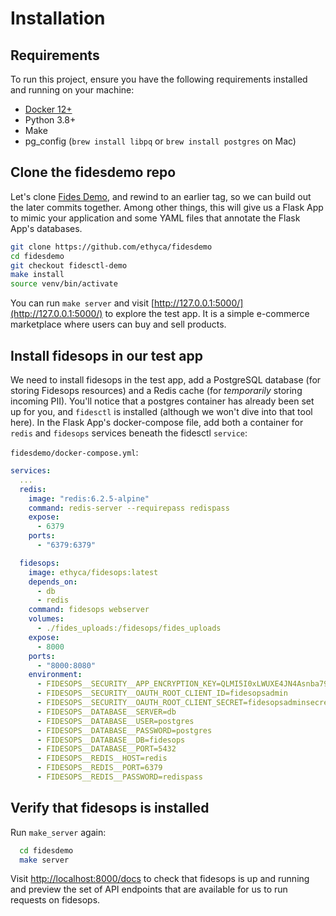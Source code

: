 # Installation

## Requirements 
To run this project, ensure you have the following requirements installed and running on your machine:

* [Docker 12+](https://docs.docker.com/desktop/#download-and-install)
* Python 3.8+
* Make
* pg_config (`brew install libpq` or `brew install postgres` on Mac)


## Clone the fidesdemo repo

Let's clone [Fides Demo](https://github.com/ethyca/fidesdemo), and rewind to an earlier tag, so we can build out 
the later commits together. Among other things, this will give us a Flask App to 
mimic your application and some YAML files that annotate the Flask App's databases. 
```bash
git clone https://github.com/ethyca/fidesdemo
cd fidesdemo
git checkout fidesctl-demo
make install
source venv/bin/activate
```

You can run `make server` and visit [http://127.0.0.1:5000/](http://127.0.0.1:5000/) to explore the test app. It is a simple e-commerce 
marketplace where users can buy and sell products. 


## Install fidesops in our test app

We need to install fidesops in the test app, add a PostgreSQL database (for storing Fidesops resources)
and a Redis cache (for *temporarily* storing incoming PII). You'll notice that a postgres container has already been set 
up for you, and `fidesctl` is installed (although we won't dive into that tool here). In the Flask App's docker-compose file, 
add both a container for `redis` and `fidesops` services beneath the fidesctl `service`:


`fidesdemo/docker-compose.yml`:
```yaml
services:
  ...
  redis:
    image: "redis:6.2.5-alpine"
    command: redis-server --requirepass redispass
    expose:
      - 6379
    ports:
      - "6379:6379"

  fidesops:
    image: ethyca/fidesops:latest
    depends_on:
      - db
      - redis
    command: fidesops webserver
    volumes:
      - ./fides_uploads:/fidesops/fides_uploads
    expose:
      - 8000
    ports:
      - "8000:8080"
    environment:
      - FIDESOPS__SECURITY__APP_ENCRYPTION_KEY=QLMI5I0xLWUXE4JN4Asnba79JiBHWWM3
      - FIDESOPS__SECURITY__OAUTH_ROOT_CLIENT_ID=fidesopsadmin
      - FIDESOPS__SECURITY__OAUTH_ROOT_CLIENT_SECRET=fidesopsadminsecret
      - FIDESOPS__DATABASE__SERVER=db
      - FIDESOPS__DATABASE__USER=postgres
      - FIDESOPS__DATABASE__PASSWORD=postgres
      - FIDESOPS__DATABASE__DB=fidesops
      - FIDESOPS__DATABASE__PORT=5432
      - FIDESOPS__REDIS__HOST=redis
      - FIDESOPS__REDIS__PORT=6379
      - FIDESOPS__REDIS__PASSWORD=redispass
```

## Verify that fidesops is installed

Run `make_server` again:
```bash
  cd fidesdemo
  make server
```

Visit [http://localhost:8000/docs](http://localhost:8000/docs) to check that fidesops is up and running and preview the set of API endpoints 
that are available for us to run requests on fidesops.